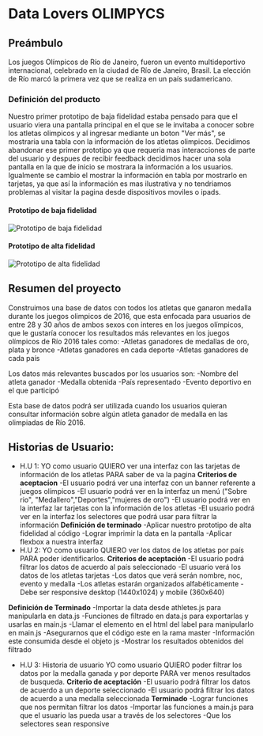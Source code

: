 # Data Lovers OLIMPYCS

## Preámbulo
Los juegos Olímpicos de Río de Janeiro, fueron un evento multideportivo internacional, celebrado en la ciudad de Río de Janeiro, Brasil. La elección de Río marcó la primera vez que se realiza en un país sudamericano.
### Definición del producto
Nuestro primer prototipo de baja fidelidad estaba pensado para que el usuario viera una pantalla principal en el que se le invitaba a conocer sobre los atletas olimpicos y al ingresar mediante un boton "Ver más", se mostraria una tabla con la información de los atletas olimpicos.
Decidimos abandonar ese primer prototipo ya que requeria mas interacciones de parte del usuario y despues de recibir feedback decidimos hacer una sola pantalla en la que de inicio se mostrara la información a los usuarios. Igualmente se cambio el mostrar la información en tabla por mostrarlo en tarjetas, ya que así la información es mas ilustrativa y no tendriamos problemas al visitar la pagina desde dispositivos moviles o ipads.
#### Prototipo de baja fidelidad

![Prototipo de baja fidelidad](https://github.com/mirellgms/CDMX011-data-lovers/blob/Karen/proto%20Bf-definitivo.jpeg)




#### Prototipo de alta fidelidad
![Prototipo de alta fidelidad](https://github.com/mirellgms/CDMX011-data-lovers/blob/Karen/Prototipo%20de%20alta%20fidelidad%20olimpic.JPG)


## Resumen del proyecto
Construimos una base de datos con todos los atletas que ganaron medalla durante los juegos olimpicos de 2016, que esta enfocada para usuarios de entre 28 y 30 años de ambos sexos con interes en los juegos olímpicos, que le gustaría conocer los resultados más relevantes en los juegos olímpicos de Río 2016 tales como:
-Atletas ganadores de medallas de oro, plata y bronce
-Atletas ganadores en cada deporte
-Atletas ganadores de cada país

Los datos más relevantes buscados por los usuarios son: 
-Nombre del atleta ganador
-Medalla obtenida
-País representado
-Evento deportivo en el que participó

Esta base de datos podrá ser utilizada cuando los usuarios quieran consultar información sobre algún atleta ganador de medalla en las olimpiadas de Río 2016.

## Historias de Usuario:
* H.U 1: YO como usuario QUIERO ver una interfaz con las tarjetas de información de los atletas PARA saber de va la pagina 
**Criterios de aceptacion**
-El usuario podrá ver una interfaz con un banner referente a juegos olímpicos
-El usuario podrá ver en la interfaz un menú ("Sobre rio", "Medallero","Deportes","mujeres de oro")
-El usuario podrá ver en la interfaz lar tarjetas con la información de los atletas
-El usuario podrá ver en la interfaz los selectores que podrá usar para filtrar la información
**Definición de terminado**
-Aplicar nuestro prototipo de alta fidelidad al código
-Lograr imprimir la data en la pantalla 
-Aplicar flexbox a nuestra interfaz
* H.U 2:  YO como usuario QUIERO ver los datos de los atletas por país PARA poder identificarlos.
**Criterios de aceptación**
-El usuario podrá filtrar los datos de acuerdo al país seleccionado
-El usuario verá los datos de los atletas tarjetas
-Los datos que verá serán nombre, noc, evento y medalla
-Los atletas estarán organizados alfabéticamente
-Debe ser responsive desktop (1440x1024) y mobile (360x640)  

**Definición de Terminado**
-Importar la data desde athletes.js para manipularla en data.js
-Funciones de filtrado  en data.js para exportarlas y usarlas en main.js
-Llamar el elemento en el html del label para manipularlo en main.js
-Asegurarnos que el código este en la rama master
-Información este consumida desde el objeto js
-Mostrar los resultados obtenidos del filtrado 

* H.U 3: Historia de usuario YO como usuario QUIERO poder filtrar los datos por la medalla ganada y por deporte PARA ver menos resultados de busqueda.
**Criterio de aceptación**
-El usuario podrá filtrar los datos de acuerdo a un deporte seleccionado
-El usuario podrá filtrar los datos de acuerdo a una medalla seleccionada
**Terminado**
-Lograr funciones que nos permitan filtrar los datos
-Importar las funciones a main.js para que el usuario las pueda usar a través de los selectores
-Que los selectores sean responsive
